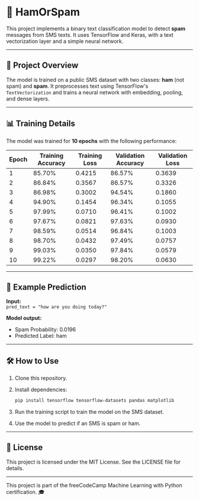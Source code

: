 # 📧 HamOrSpam

This project implements a binary text classification model to detect **spam** messages from SMS texts. It uses TensorFlow and Keras, with a text vectorization layer and a simple neural network.

---

## 🚀 Project Overview

The model is trained on a public SMS dataset with two classes: **ham** (not spam) and **spam**. It preprocesses text using TensorFlow's `TextVectorization` and trains a neural network with embedding, pooling, and dense layers.

---

## 📊 Training Details

The model was trained for **10 epochs** with the following performance:

| Epoch | Training Accuracy | Training Loss | Validation Accuracy | Validation Loss |
|-------|-------------------|---------------|---------------------|-----------------|
| 1     | 85.70%            | 0.4215        | 86.57%              | 0.3639          |
| 2     | 86.84%            | 0.3567        | 86.57%              | 0.3326          |
| 3     | 86.98%            | 0.3002        | 94.54%              | 0.1860          |
| 4     | 94.90%            | 0.1454        | 96.34%              | 0.1055          |
| 5     | 97.99%            | 0.0710        | 96.41%              | 0.1002          |
| 6     | 97.67%            | 0.0821        | 97.63%              | 0.0930          |
| 7     | 98.59%            | 0.0514        | 96.84%              | 0.1003          |
| 8     | 98.70%            | 0.0432        | 97.49%              | 0.0757          |
| 9     | 99.03%            | 0.0350        | 97.84%              | 0.0579          |
| 10    | 99.22%            | 0.0297        | 98.20%              | 0.0630          |

---

## 🧪 Example Prediction

**Input:**  
`pred_text = "how are you doing today?"`

**Model output:**  
- Spam Probability: 0.0196
- Predicted Label: ham

---
## 🛠️ How to Use

1. Clone this repository.

2. Install dependencies:

   ```bash
   pip install tensorflow tensorflow-datasets pandas matplotlib

3. Run the training script to train the model on the SMS dataset.

4. Use the model to predict if an SMS is spam or ham.
   
---

## 📄 License

This project is licensed under the MIT License. See the LICENSE file for details.

---
This project is part of the freeCodeCamp Machine Learning with Python certification. 🎓
